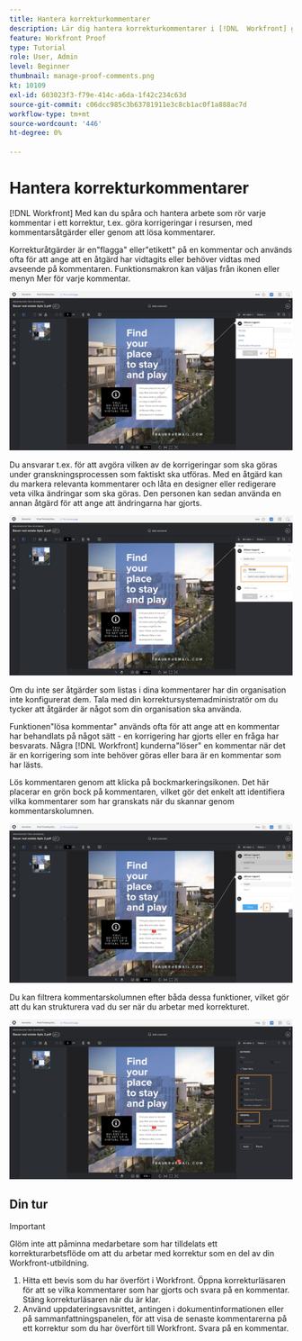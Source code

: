 ```yaml
---
title: Hantera korrekturkommentarer
description: Lär dig hantera korrekturkommentarer i [!DNL  Workfront] genom att använda kommentarsåtgärder, lösa kommentarer och filtrera kommentarskolumnen.
feature: Workfront Proof
type: Tutorial
role: User, Admin
level: Beginner
thumbnail: manage-proof-comments.png
kt: 10109
exl-id: 603023f3-f79e-414c-a6da-1f42c234c63d
source-git-commit: c06dcc985c3b63781911e3c8cb1ac0f1a888ac7d
workflow-type: tm+mt
source-wordcount: '446'
ht-degree: 0%

---
```


# Hantera korrekturkommentarer

[!DNL Workfront] Med kan du spåra och hantera arbete som rör varje kommentar i ett korrektur, t.ex. göra korrigeringar i resursen, med kommentarsåtgärder eller genom att lösa kommentarer.

Korrekturåtgärder är en&quot;flagga&quot; eller&quot;etikett&quot; på en kommentar och används ofta för att ange att en åtgärd har vidtagits eller behöver vidtas med avseende på kommentaren. Funktionsmakron kan väljas från ikonen eller menyn Mer för varje kommentar.

![En bild av ett korrektur i korrekturläsaren med flaggikonen markerad i kommentaren och de tillgängliga korrekturåtgärderna synliga.](assets/manage-comments-1.png)

Du ansvarar t.ex. för att avgöra vilken av de korrigeringar som ska göras under granskningsprocessen som faktiskt ska utföras. Med en åtgärd kan du markera relevanta kommentarer och låta en designer eller redigerare veta vilka ändringar som ska göras. Den personen kan sedan använda en annan åtgärd för att ange att ändringarna har gjorts.

![En bild av ett korrektur i korrekturläsaren med [!UICONTROL Att göra] korrekturåtgärden markerad på kommentaren.](assets/manage-comments-2.png)

Om du inte ser åtgärder som listas i dina kommentarer har din organisation inte konfigurerat dem. Tala med din korrektursystemadministratör om du tycker att åtgärder är något som din organisation ska använda.

Funktionen&quot;lösa kommentar&quot; används ofta för att ange att en kommentar har behandlats på något sätt - en korrigering har gjorts eller en fråga har besvarats. Några [!DNL Workfront] kunderna&quot;löser&quot; en kommentar när det är en korrigering som inte behöver göras eller bara är en kommentar som har lästs.

Lös kommentaren genom att klicka på bockmarkeringsikonen. Det här placerar en grön bock på kommentaren, vilket gör det enkelt att identifiera vilka kommentarer som har granskats när du skannar genom kommentarskolumnen.

![En bild av ett korrektur i korrekturläsaren med bockmarkeringsikonen markerad i kommentaren.](assets/manage-comments-4.png)

Du kan filtrera kommentarskolumnen efter båda dessa funktioner, vilket gör att du kan strukturera vad du ser när du arbetar med korrekturet.

![En bild av kommentarfiltren i korrekturläsaren med [!UICONTROL Åtgärder] och [!UICONTROL Allmänt] filtreringsalternativen är markerade.](assets/manage-comments-3.png)

## Din tur

>[!IMPORTANT]
>
>Glöm inte att påminna medarbetare som har tilldelats ett korrekturarbetsflöde om att du arbetar med korrektur som en del av din Workfront-utbildning.


1. Hitta ett bevis som du har överfört i Workfront. Öppna korrekturläsaren för att se vilka kommentarer som har gjorts och svara på en kommentar. Stäng korrekturläsaren när du är klar.
1. Använd uppdateringsavsnittet, antingen i dokumentinformationen eller på sammanfattningspanelen, för att visa de senaste kommentarerna på ett korrektur som du har överfört till Workfront. Svara på en kommentar.


<!--
## Learn more
* Create and manage proof comments
-->
